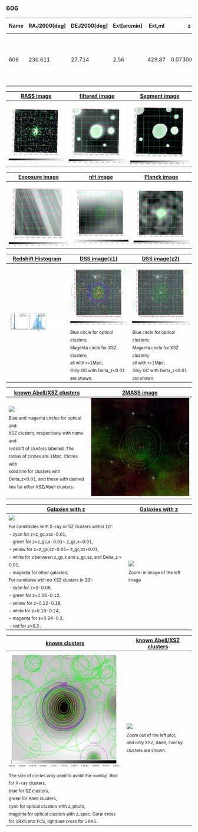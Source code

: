 <div STYLE="page-break-after: always;"></div>

### 606

|Name|RAJ2000[deg]|DEJ2000[deg] |Ext[arcmin]| Ext,ml | z | z_src| C|GC(XSZ,Delta_z<0.01)| GC(OPT,Delta_z<0.01)|GC| R_sig[arcmin] | R500[arcmin] | R500[Mpc]| CRsig[c/s] | CR500[c/s] |L500[1E44 erg/s]|F500[1E-12 erg/s/cm^2]| M500[1E14 Msun]|Tx[keV]|Cnt_sig|Beta|Rc[arcmin]|Comment|Alias|
|---|---|---|---|---|---|------|---|--------|---------|----------|---|---|---|---|---|---|---|---|---|---|---|---|---|---|
|606| 230.611| 27.714| 2.56| 429.87| 0.0730(0.005)| z1, z_xsz| B| F20, L03, MCXC, PSZ2, Tar, XB| A, N, W| A, F20, L03, MCXC, N, PSZ2, Tar, W, XB| 26.181| 13.713| 1.143| 1.236(0.086)| 1.146(0.080)| 2.831(0.084)| 21.741(0.644)| 4.55(0.07)| 5.58(0.05)| 426.6| 0.784(-0.043+0.053)| 4.508(-0.410+0.481)| -| k312|

|[RASS image](../image/606/606_img.pdf)|[filtered image](../image/606/606_fil.pdf)|[Segment image](../image/606/606_seg.pdf)|
|-------------------|--------------------|-------------------|
| <img src="../image/606/606_img.png" width="300">  | <img src="../image/606/606_fil.png" width="300">   | <img src="../image/606/606_seg.png" width="300">  |

|[Exposure image](../image/606/606_mex.pdf)| [nH image](../image/606/606_nh.pdf)| [Planck image](../image/606/606_p.pdf)|
|-------------------|--------------------|-------------------|
|<img src="../image/606/606_mex.png" width="300">   | <img src="../image/606/606_nh.png" width="300">    | <img src="../image/606/606_p.png" width="300"> |

|[Redshift Histogram](../image/606/606_zg.pdf) | [DSS image(z1)](../image/606/606_dss_z1.pdf)      |  [DSS image(z2)](../image/606/606_dss_z2.pdf)    |
|-------------------|--------------------|-------------------|
|<img src="../image/606/606_zg.png" width="300"> |<img src="../image/606/606_dss_z1.png" width="300"> <sub><br>Blue circle for optical clusters; <br>Magenta circle for XSZ clusters; <br>all with r=1Mpc; <br>Only GC with Delta_z<0.01 are shown. </sub>| <img src="../image/606/606_dss_z2.png" width="300"><sub><br>Blue circle for optical clusters; <br>Magenta circle for XSZ clusters; <br>all with r=1Mpc; <br>Only GC with Delta_z<0.01 are shown. </sub> |

|[known Abell/XSZ clusters](../image/606/606_m.pdf) | [2MASS image](../image/606/606_2mass.pdf)      |
|-------------------|-------------------|
|<img src=../image/606/606_m.png width="300"> <br><sub>Blue and magenta circles for optical and <br>XSZ clusters, respectively with name and <br>redshift of clusters labelled. The <br>radius of circles are 1Mpc. Circles with <br>solid line for clusters with <br>Delta_z<0.01, and those with dashed <br>line for other XSZ/Abell clusters.        </sub>|<img src="../image/606/606_2mass.png" width="300">  |

|[Galaxies with z](../image/606/606_opt_ned.pdf) |[Galaxies with z](../image/606/606_opt_ned_zoom.pdf) |
|-------------------|-------------------|
| <img src=../image/606/606_opt_ned.png width="300"> <br><sub> For candidates with X-ray or SZ clusters within 10': <br> - cyan for z<z_gc,xsz-0.01, <br> - green for z=z_gc,x-0.01~ z_gc,x+0.01, <br> - yellow for z=z_gc,sz-0.01~ z_gc,sz+0.01, <br> - white for z between z_gc,x and z_gc,sz, and Delta_z > 0.01, <br> - magenta for other galaxies; <br>For candiates with no XSZ clusters in 10': <br> - cyan for z=0-0.06, <br> - green for z=0.06-0.12, <br> - yellow for z=0.12-0.18, <br> - white for z=0.18-0.24, <br> - magenta for z=0.24-0.3, <br> - red for z>0.3 ;  </sub>|<img src=../image/606/606_opt_ned_zoom.png width="300">  <br><sub> Zoom-in image of the left image</sub>|

|[known clusters](../image/606/606_gc.pdf) |[known Abell/XSZ clusters](../image/606/606_gc_large.pdf) |
|-------------------|-------------------|
| <img src=../image/606/606_gc.png width="300"> <br><sub> The size of circles only used to avoid the overlap. Red for X-ray clusters, <br> blue for SZ clusters, <br> green for Abell clusters, <br> cyan for optical clusters with z_photo, <br> magenta for optical clusters with z_spec. Coral cross for 1RXS and FCS, lightblue cross for 2RXS. </sub>|<img src=../image/606/606_gc_large.png width="300"> <br><sub> Zoom out of the left plot, <br> and only XSZ, Abell, Zwicky clusters are shown. </sub> |



